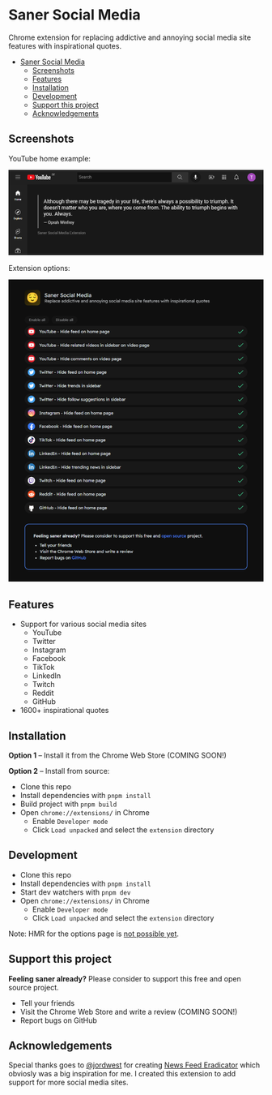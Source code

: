 # Saner Social Media

Chrome extension for replacing addictive and annoying social media site features with inspirational quotes.

- [Saner Social Media](#saner-social-media)
  - [Screenshots](#screenshots)
  - [Features](#features)
  - [Installation](#installation)
  - [Development](#development)
  - [Support this project](#support-this-project)
  - [Acknowledgements](#acknowledgements)

## Screenshots

YouTube home example:

![YouTube Home](./screenshots/youtube-home.png)

Extension options:

![Options](./screenshots/options.png)

## Features

- Support for various social media sites
  - YouTube
  - Twitter
  - Instagram
  - Facebook
  - TikTok
  - LinkedIn
  - Twitch
  - Reddit
  - GitHub
- 1600+ inspirational quotes

## Installation

**Option 1** – Install it from the Chrome Web Store (COMING SOON!)

**Option 2** – Install from source:

- Clone this repo
- Install dependencies with `pnpm install`
- Build project with `pnpm build`
- Open `chrome://extensions/` in Chrome
  - Enable `Developer mode`
  - Click `Load unpacked` and select the `extension` directory

## Development

- Clone this repo
- Install dependencies with `pnpm install`
- Start dev watchers with `pnpm dev`
- Open `chrome://extensions/` in Chrome
  - Enable `Developer mode`
  - Click `Load unpacked` and select the `extension` directory

Note: HMR for the options page is [not possible yet](https://github.com/antfu/vitesse-webext/issues/59#issuecomment-1011008367). 

## Support this project

**Feeling saner already?** Please consider to support this free and open source project.

- Tell your friends
- Visit the Chrome Web Store and write a review (COMING SOON!)
- Report bugs on GitHub

## Acknowledgements

Special thanks goes to [@jordwest](https://github.com/jordwest) for creating [News Feed Eradicator](https://github.com/jordwest/news-feed-eradicator) which obviosly was a big inspiration for me. I created this extension to add support for more social media sites.
